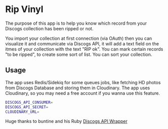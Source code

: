 # Rip Vinyl

The purpose of this app is to help you know which record from your Discogs collection has been ripped or not.

You import your collection at first connection (via OAuth) then you can visualize it and communicate via Discogs API, it will add a text field on the itmes of your collection with the text "RIP ok".
You can mark certain records "to be ripped", to create some sort of list.
You can sort your collection.

## Usage

The app uses Redis/Sidekiq for some queues jobs, like fetching HD photos from Discogs Database and storing them in Cloudinary.
The app uses Cloudinary, so you may need a free account if you wanna use this feature.

```bash
DISCOGS_API_CONSUMER=
DISCOGS_API_SECRET=
CLOUDINARY_URL=
```

Huge thanks to buntine and his Ruby [Discogs API Wrapper](https://github.com/buntine/discog)
